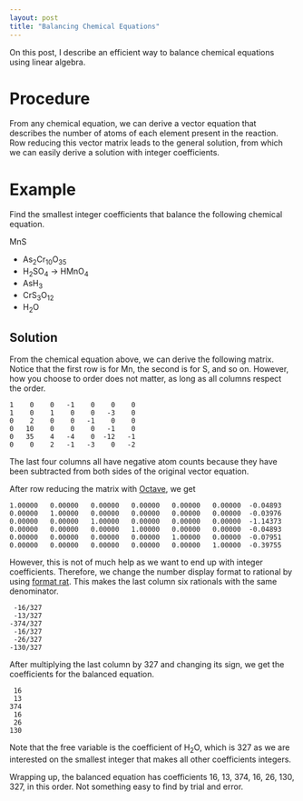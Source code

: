 ```yaml
---
layout: post
title: "Balancing Chemical Equations"
---
```


On this post, I describe an efficient way to balance chemical equations using
linear algebra.

# Procedure

From any chemical equation, we can derive a vector equation that describes the
number of atoms of each element present in the reaction. Row reducing this
vector matrix leads to the general solution, from which we can easily derive a
solution with integer coefficients.

# Example

Find the smallest integer coefficients that balance the following chemical
equation.

  MnS
+ As<sub>2</sub>Cr<sub>10</sub>O<sub>35</sub>
+ H<sub>2</sub>SO<sub>4</sub>
→ HMnO<sub>4</sub>
+ AsH<sub>3</sub>
+ CrS<sub>3</sub>O<sub>12</sub>
+ H<sub>2</sub>O

## Solution

From the chemical equation above, we can derive the following matrix. Notice
that the first row is for Mn, the second is for S, and so on. However, how you
choose to order does not matter, as long as all columns respect the order.

    1    0    0   -1    0    0    0
    1    0    1    0    0   -3    0
    0    2    0    0   -1    0    0
    0   10    0    0    0   -1    0
    0   35    4   -4    0  -12   -1
    0    0    2   -1   -3    0   -2

The last four columns all have negative atom counts because they have been
subtracted from both sides of the original vector equation.

After row reducing the matrix with
[Octave](https://www.gnu.org/software/octave/), we get

    1.00000   0.00000   0.00000   0.00000   0.00000   0.00000  -0.04893
    0.00000   1.00000   0.00000   0.00000   0.00000   0.00000  -0.03976
    0.00000   0.00000   1.00000   0.00000   0.00000   0.00000  -1.14373
    0.00000   0.00000   0.00000   1.00000   0.00000   0.00000  -0.04893
    0.00000   0.00000   0.00000   0.00000   1.00000   0.00000  -0.07951
    0.00000   0.00000   0.00000   0.00000   0.00000   1.00000  -0.39755

However, this is not of much help as we want to end up with integer
coefficients. Therefore, we change the number display format to rational by
using [format rat](https://www.gnu.org/software/octave/doc/v4.0.0/Terminal-Output.html#XREFformat).
This makes the last column six rationals with the same denominator.

     -16/327
     -13/327
    -374/327
     -16/327
     -26/327
    -130/327

After multiplying the last column by 327 and changing its sign, we get the
coefficients for the balanced equation.

     16
     13
    374
     16
     26
    130

Note that the free variable is the coefficient of H<sub>2</sub>O, which is 327
as we are interested on the smallest integer that makes all other coefficients
integers.

Wrapping up, the balanced equation has coefficients 16, 13, 374, 16, 26, 130,
327, in this order. Not something easy to find by trial and error.
